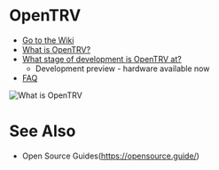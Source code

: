 # OpenTRV
* [Go to the Wiki](https://github.com/opentrv/OTWiki/wiki)
* [What is OpenTRV?](https://github.com/opentrv/OTWiki/wiki/FAQ#q-what-is-radbot)
* [What stage of development is OpenTRV at?](https://github.com/opentrv/OTWiki/wiki#development-road-map)
  * Development preview - hardware available now
* [FAQ](https://github.com/opentrv/OTWiki/wiki/FAQ)

![What is OpenTRV](https://docs.google.com/drawings/d/1oPBxoKelujnWJAQssksoY4h5aN6qztwtpNOHovBlLs4/pub?w=666&h=587)

# See Also
* Open Source Guides(https://opensource.guide/)
